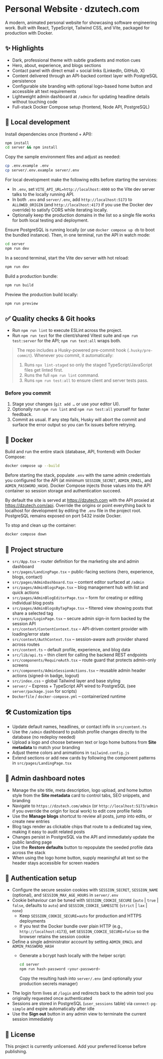 # Personal Website · dzutech.com

A modern, animated personal website for showcasing software engineering work. Built with React, TypeScript, Tailwind CSS, and Vite, packaged for production with Docker.

## ✨ Highlights

- Dark, professional theme with subtle gradients and motion cues
- Hero, about, experience, and blogs sections
- Contact panel with direct email + social links (LinkedIn, GitHub, X)
- Content delivered through an API-backed context layer with PostgreSQL persistence
- Configurable site branding with optional logo-based home button and accessible alt text requirements
- Lightweight admin dashboard at `/admin` for updating headline details without touching code
- Full-stack Docker Compose setup (frontend, Node API, PostgreSQL)

## 🚀 Local development

Install dependencies once (frontend + API):

```bash
npm install
cd server && npm install
```

Copy the sample environment files and adjust as needed:

```bash
cp .env.example .env
cp server/.env.example server/.env
```

For local development make the following edits before starting the services:

- In `.env`, set `VITE_API_URL=http://localhost:4000` so the Vite dev server talks to the locally running API.
- In both `.env` and `server/.env`, add `http://localhost:5173` to `ALLOWED_ORIGIN` (and `http://localhost:4173` if you use the Docker dev override) to satisfy CORS while iterating locally.
- Optionally keep the production domains in the list so a single file works for both local testing and deployment.

Ensure PostgreSQL is running locally (or use `docker compose up db` to boot the bundled instance). Then, in one terminal, run the API in watch mode:

```bash
cd server
npm run dev
```

In a second terminal, start the Vite dev server with hot reload:

```bash
npm run dev
```

Build a production bundle:

```bash
npm run build
```

Preview the production build locally:

```bash
npm run preview
```

## ✅ Quality checks & Git hooks

- Run `npm run lint` to execute ESLint across the project.
- Run `npm run test` for the client/shared Vitest suite and `npm run test:server` for the API; `npm run test:all` wraps both.

> The repo includes a Husky-powered pre-commit hook (`.husky/pre-commit`). Whenever you commit, it automatically:
>
> 1. Runs `npx lint-staged` so only the staged TypeScript/JavaScript files get linted first.
> 2. Runs the full `npm run lint` command.
> 3. Runs `npm run test:all` to ensure client and server tests pass.

### Before you commit

1. Stage your changes (`git add …` or use your editor UI).
2. Optionally run `npm run lint` and `npm run test:all` yourself for faster feedback.
3. Commit as usual. If any step fails, Husky will abort the commit and surface the error output so you can fix issues before retrying.

## 🐳 Docker

Build and run the entire stack (database, API, frontend) with Docker Compose:

```bash
docker compose up --build
```

Before starting the stack, populate `.env` with the same admin credentials you configured for the API (at minimum `SESSION_SECRET`, `ADMIN_EMAIL`, and `ADMIN_PASSWORD_HASH`). Docker Compose injects those values into the API container so session storage and authentication succeed.

By default the site is served at <https://dzutech.com> with the API proxied at <https://dzutech.com/api>. Override the origins or point everything back to localhost for development by editing the `.env` file in the project root. PostgreSQL remains exposed on port 5432 inside Docker.

To stop and clean up the container:

```bash
docker compose down
```

## 📁 Project structure

- `src/App.tsx` – router definition for the marketing site and admin dashboard
- `src/pages/LandingPage.tsx` – public-facing sections (hero, experience, blogs, contact)
- `src/pages/AdminDashboard.tsx` – content editor surfaced at `/admin`
- `src/pages/AdminBlogsPage.tsx` – blog management hub with list and quick actions
- `src/pages/AdminBlogEditorPage.tsx` – form for creating or editing individual blog posts
- `src/pages/AdminBlogsByTagPage.tsx` – filtered view showing posts that share a selected tag
- `src/pages/LoginPage.tsx` – secure admin sign-in form backed by the session API
- `src/context/ContentContext.tsx` – API-driven content provider with loading/error state
- `src/context/AuthContext.tsx` – session-aware auth provider shared across routes
- `src/content.ts` – default profile, experience, and blog data
- `src/lib/api.ts` – thin client for calling the backend REST endpoints
- `src/components/RequireAuth.tsx` – route guard that protects admin-only screens
- `src/components/AdminSessionActions.tsx` – reusable admin header actions (signed-in badge, logout)
- `src/index.css` – global Tailwind layer and base styling
- `server/` – Express + TypeScript API wired to PostgreSQL (see `server/package.json` for scripts)
- `Dockerfile` / `docker-compose.yml` – containerized runtime

## 🛠️ Customization tips

- Update default names, headlines, or contact info in `src/content.ts`
- Use the `/admin` dashboard to publish profile changes directly to the database (no redeploy needed)
- Upload a logo and choose between text or logo home buttons from **Site metadata** to match your branding
- Adjust theme colors and animations in `tailwind.config.js`
- Extend sections or add new cards by following the component patterns in `src/pages/LandingPage.tsx`

## 🔐 Admin dashboard notes

- Manage the site title, meta description, logo upload, and home button style from the **Site metadata** card to control tabs, SEO snippets, and branding
- Navigate to `https://dzutech.com/admin` (or `http://localhost:5173/admin` if you override the origin for local work) to edit core profile fields
- Use the **Manage blogs** shortcut to review all posts, jump into edits, or create new entries
- Blog tags render as clickable chips that route to a dedicated tag view, making it easy to audit related posts
- Changes persist in PostgreSQL via the API and immediately update the public landing page
- Use the **Restore defaults** button to repopulate the seeded profile data across the stack
- When using the logo home button, supply meaningful alt text so the header stays accessible for screen readers

## 🔑 Authentication setup

- Configure the secure session cookies with `SESSION_SECRET`, `SESSION_NAME` (optional), and `SESSION_MAX_AGE_HOURS` in `server/.env`
- Cookie behaviour can be tuned with `SESSION_COOKIE_SECURE` (`auto` \| `true` \| `false`, defaults to `auto`) and `SESSION_COOKIE_SAMESITE` (`strict` \| `lax` \| `none`)
  - Keep `SESSION_COOKIE_SECURE=auto` for production and HTTPS deployments
  - If you test the Docker bundle over plain HTTP (e.g., `http://localhost:4173`), set `SESSION_COOKIE_SECURE=false` so the browser retains the session cookie
- Define a single administrator account by setting `ADMIN_EMAIL` and `ADMIN_PASSWORD_HASH`
  - Generate a bcrypt hash locally with the helper script:

    ```bash
    cd server
    npm run hash-password <your-password>
    ```

    Copy the resulting hash into `server/.env` (and optionally your production secrets manager)
- The login form lives at `/login` and redirects back to the admin tool you originally requested once authenticated
- Sessions are stored in PostgreSQL (`user_sessions` table) via `connect-pg-simple` and expire automatically after idle
- Use the **Sign out** button in any admin view to terminate the current session immediately

## 📄 License

This project is currently unlicensed. Add your preferred license before publishing.
